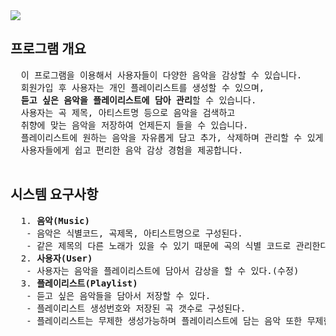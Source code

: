 <img src="https://capsule-render.vercel.app/api?type=waving&color=auto&height=200&section=header&text=🎵MusicPlayList🎧&fontSize=30" />
<h2> 프로그램 개요 </h2>
<pre>
  이 프로그램을 이용해서 사용자들이 다양한 음악을 감상할 수 있습니다.  
  회원가입 후 사용자는 개인 플레이리스트를 생성할 수 있으며, 
  <b>듣고 싶은 음악을 플레이리스트에 담아 관리</b>할 수 있습니다. 
  사용자는 곡 제목, 아티스트명 등으로 음악을 검색하고 
  취향에 맞는 음악을 저장하여 언제든지 들을 수 있습니다.   
  플레이리스트에 원하는 음악을 자유롭게 담고 추가, 삭제하며 관리할 수 있게 하여 
  사용자들에게 쉽고 편리한 음악 감상 경험을 제공합니다.
  
</pre>
<h2> 시스템 요구사항</h2>
<pre>
  1. <b>음악(Music)</b>
   - 음악은 식별코드, 곡제목, 아티스트명으로 구성된다. 
   - 같은 제목의 다른 노래가 있을 수 있기 때문에 곡의 식별 코드로 관리한다.  
  2. <b>사용자(User)</b>
   - 사용자는 음악을 플레이리스트에 담아서 감상을 할 수 있다.(수정)
  3. <b>플레이리스트(Playlist)</b>
   - 듣고 싶은 음악들을 담아서 저장할 수 있다.
   - 플레이리스트 생성번호와 저장된 곡 갯수로 구성된다.
   - 플레이리스트는 무제한 생성가능하며 플레이리스트에 담는 음악 또한 무제한 담을 수 있다. (수정하기)
  
</pre>

